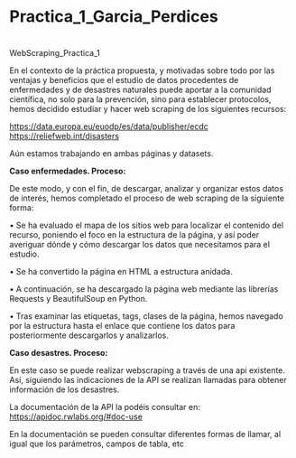 # Practica_1_Garcia_Perdices
# 
WebScraping_Practica_1

En el contexto de la práctica propuesta, y motivadas sobre todo por las ventajas y beneficios que el estudio de datos procedentes de enfermedades y de desastres naturales puede aportar a la comunidad científica, no solo para la prevención, sino para establecer protocolos, hemos decidido estudiar y hacer web scraping de los siguientes recursos:

https://data.europa.eu/euodp/es/data/publisher/ecdc   
https://reliefweb.int/disasters  

Aún estamos trabajando en ambas páginas y datasets.

**Caso enfermedades. Proceso:**


De este modo, y con el fin, de descargar, analizar y organizar estos datos de interés, hemos completado el proceso de web scraping de la siguiente forma:

•	Se ha evaluado el mapa de los sitios web para localizar el contenido del recurso, poniendo el foco en la estructura de la página, y así poder averiguar dónde y cómo descargar los datos que necesitamos para el estudio.

•	Se ha convertido la página en HTML a estructura anidada.

•	A continuación, se ha descargado la página web mediante las librerías Requests y BeautifulSoup en Python.

•	Tras examinar las etiquetas, tags, clases de la página, hemos navegado por la estructura hasta el enlace que contiene los datos para posteriormente descargarlos y analizarlos. 

**Caso desastres. Proceso:**

En este caso se puede realizar webscraping a través de una api existente. Así, siguiendo las indicaciones de la API se realizan llamadas para obtener información de los desastres.

La documentación de la API la podéis consultar en: https://apidoc.rwlabs.org/#doc-use

En la documentación se pueden consultar diferentes formas de llamar, al igual que los parámetros, campos de tabla, etc
